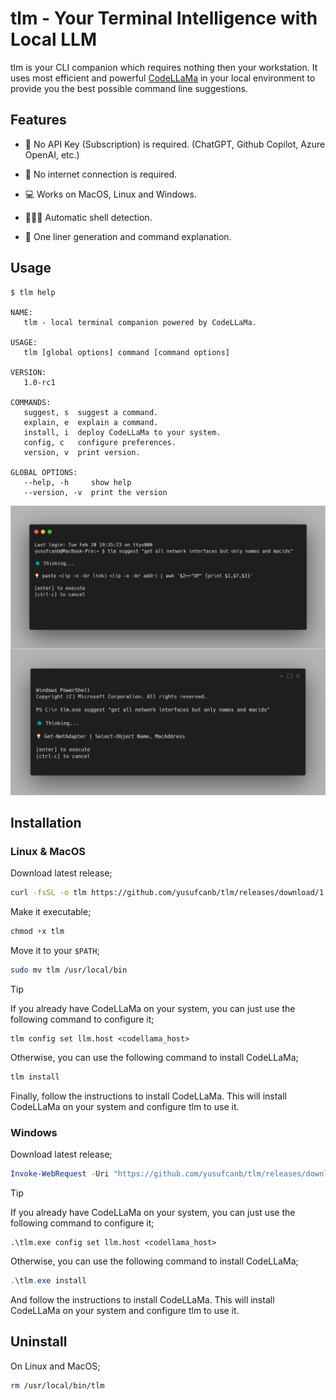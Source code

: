 # tlm - Your Terminal Intelligence with Local LLM

tlm is your CLI companion which requires nothing then your workstation. It uses most efficient and powerful [CodeLLaMa](https://ai.meta.com/blog/code-llama-large-language-model-coding/) in your local environment to provide you the best possible command line suggestions.

## Features

- 💸 No API Key (Subscription) is required. (ChatGPT, Github Copilot, Azure OpenAI, etc.) 

- 📡 No internet connection is required.

- 💻 Works on MacOS, Linux and Windows.

- 👩🏻‍💻 Automatic shell detection.
 
- 🚀 One liner generation and command explanation.


## Usage

```
$ tlm help

NAME:
   tlm - local terminal companion powered by CodeLLaMa.
                                                       
USAGE:                                                 
   tlm [global options] command [command options]      
                                                       
VERSION:                                               
   1.0-rc1

COMMANDS:
   suggest, s  suggest a command.
   explain, e  explain a command.
   install, i  deploy CodeLLaMa to your system.
   config, c   configure preferences.
   version, v  print version.

GLOBAL OPTIONS:
   --help, -h     show help
   --version, -v  print the version

```


![](./assets/tlm-in-action.png)

## Installation

### Linux & MacOS

Download latest release;

```bash
curl -fsSL -o tlm https://github.com/yusufcanb/tlm/releases/download/1.0-rc1/tlm_1.0-rc1_linux_amd64
```

Make it executable;

```powershell
chmod +x tlm
```

Move it to your `$PATH`;

```bash
sudo mv tlm /usr/local/bin
```

> [!TIP]
> If you already have CodeLLaMa on your system, you can just use the following command to configure it;

```
tlm config set llm.host <codellama_host>
```

Otherwise, you can use the following command to install CodeLLaMa;

```bash
tlm install
```
Finally, follow the instructions to install CodeLLaMa. This will install CodeLLaMa on your system and configure tlm to use it.

### Windows

Download latest release;

```powershell
Invoke-WebRequest -Uri "https://github.com/yusufcanb/tlm/releases/download/1.0-rc1/tlama_1.0-rc1_windows_amd64.exe" -OutFile "tlm.exe"
```

> [!TIP]
> If you already have CodeLLaMa on your system, you can just use the following command to configure it;

```
.\tlm.exe config set llm.host <codellama_host>
```

Otherwise, you can use the following command to install CodeLLaMa;

```powershell
.\tlm.exe install
```

And follow the instructions to install CodeLLaMa. This will install CodeLLaMa on your system and configure tlm to use it.


## Uninstall

On Linux and MacOS;

```bash
rm /usr/local/bin/tlm
```
